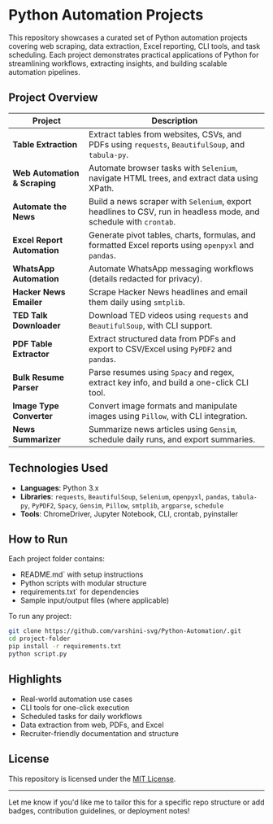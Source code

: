 # Python Automation Projects

This repository showcases a curated set of Python automation projects covering web scraping, data extraction, Excel reporting, CLI tools, and task scheduling. Each project demonstrates practical applications of Python for streamlining workflows, extracting insights, and building scalable automation pipelines.

## Project Overview

| Project | Description |
|--------|-------------|
| **Table Extraction** | Extract tables from websites, CSVs, and PDFs using `requests`, `BeautifulSoup`, and `tabula-py`. |
| **Web Automation & Scraping** | Automate browser tasks with `Selenium`, navigate HTML trees, and extract data using XPath. |
| **Automate the News** | Build a news scraper with `Selenium`, export headlines to CSV, run in headless mode, and schedule with `crontab`. |
| **Excel Report Automation** | Generate pivot tables, charts, formulas, and formatted Excel reports using `openpyxl` and `pandas`. |
| **WhatsApp Automation** | Automate WhatsApp messaging workflows (details redacted for privacy). |
| **Hacker News Emailer** | Scrape Hacker News headlines and email them daily using `smtplib`. |
| **TED Talk Downloader** | Download TED videos using `requests` and `BeautifulSoup`, with CLI support. |
| **PDF Table Extractor** | Extract structured data from PDFs and export to CSV/Excel using `PyPDF2` and `pandas`. |
| **Bulk Resume Parser** | Parse resumes using `Spacy` and regex, extract key info, and build a one-click CLI tool. |
| **Image Type Converter** | Convert image formats and manipulate images using `Pillow`, with CLI integration. |
| **News Summarizer** | Summarize news articles using `Gensim`, schedule daily runs, and export summaries.

## Technologies Used

- **Languages**: Python 3.x
- **Libraries**: `requests`, `BeautifulSoup`, `Selenium`, `openpyxl`, `pandas`, `tabula-py`, `PyPDF2`, `Spacy`, `Gensim`, `Pillow`, `smtplib`, `argparse`, `schedule`
- **Tools**: ChromeDriver, Jupyter Notebook, CLI, crontab, pyinstaller

## How to Run

Each project folder contains:
-  README.md` with setup instructions
-  Python scripts with modular structure
-  requirements.txt` for dependencies
-  Sample input/output files (where applicable)

To run any project:
```bash
git clone https://github.com/varshini-svg/Python-Automation/.git
cd project-folder
pip install -r requirements.txt
python script.py
```

##  Highlights

-  Real-world automation use cases
-  CLI tools for one-click execution
-  Scheduled tasks for daily workflows
-  Data extraction from web, PDFs, and Excel
-  Recruiter-friendly documentation and structure

##  License

This repository is licensed under the [MIT License](LICENSE).

---

Let me know if you'd like me to tailor this for a specific repo structure or add badges, contribution guidelines, or deployment notes!
